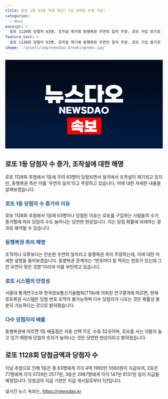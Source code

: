 ```yaml
---
title: 로또 1등 63명 역대 최다! 1인 4억원 수령 가능!
categories:
  - News
excerpt: >
  로또 1128회 당첨자 63명, 조작설 제기에 동행복권 우연의 일치 주장. 로또 구입 증가로 당첨자 수도 증가. 당첨 번호 조작 불가능 확률적으로 가능하다는 전문가 의견. 1등 당첨금 4억 1992만 5560원, 최다 당첨자 수 경신. 동행복권은 오류 가능성 부정하며, 2등 3등 당첨자 수도 증가 중. (출처: 뉴스1)
feature_text: >
  로또 1128회 당첨자 63명, 조작설 제기에 동행복권 우연의 일치 주장. 로또 구입 증가로 당첨자 수도 증가. 당첨 번호 조작 불가능 확률적으로 가능하다는 전문가 의견. 1등 당첨금 4억 1992만 5560원, 최다 당첨자 수 경신. 동행복권은 오류 가능성 부정하며, 2등 3등 당첨자 수도 증가 중. (출처: 뉴스1)
image: '/assets/img/newsdao_breakingnews.jpg'
---
```


<p><img src="/assets/img/newsdao_breakingnews.jpg" alt="firstkoreanews 속보" /></p>

<h2 data-ke-size="size26">로또 1등 당첨자 수 증가, 조작설에 대한 해명</h2>

<p data-ke-size="size16">로또 1128회 추첨에서 1등에 무려 63명이 당첨되면서 일각에서 조작설이 제기되고 있지만, 동행복권 측은 이를 '우연의 일치'라고 주장하고 있습니다. 이에 대한 자세한 내용을 살펴보겠습니다.</p>

<h3><b><span style="color: #1a5490;">로또 1등 당첨자 수 증가의 이유</span></b></h3>

<p data-ke-size="size16">로또 1128회 추첨에서 1등에 63명이나 당첨된 이유는 로또를 구입하는 사람들의 수가 증가함에 따라 당첨자 수도 늘어나는 당연한 현상입니다. 이는 당첨 확률에 비례하는 결과로 해석될 수 있습니다.</p>

<h3><b><span style="color: #1a5490;">동행복권 측의 해명</span></b></h3>

<p data-ke-size="size16">조작이나 오류보다는 단순한 우연의 일치라고 동행복권 측이 주장하는데, 이에 대한 자세한 설명을 들어보겠습니다. 동행복권 관계자는 "번호마다 잘 찍히는 번호가 있는데 그런 우연이 맞은 것뿐"이라며 이를 부인하고 있습니다.</p>

<h3><b><span style="color: #1a5490;">로또 시스템의 안정성</span></b></h3>

<p data-ke-size="size16">서울대 통계연구소와 한국정보통신기술협회(TTA)에 의뢰된 연구결과에 따르면, 현재 로또복권 시스템은 당첨 번호 조작이 불가능하며 다수 당첨자가 나오는 것은 확률상 충분히 가능하다는 것으로 밝혀졌습니다.</p>

<h3><b><span style="color: #1a5490;">다수 당첨자의 배출</span></b></h3>

<p data-ke-size="size16">동행복권에 따르면 1등 배출점은 자동 선택 11곳, 수동 52곳이며, 로또를 사는 이들이 늘고 있기 때문에 당첨자 숫자가 늘어나는 것은 당연한 현상이라고 밝혀졌습니다.</p>

<h2 data-ke-size="size26">로또 1128회 당첨금액과 당첨자 수</h2>

<p data-ke-size="size16">이날 추첨으로 인해 1등은 총 63명에게 각각 4억 1992만 5560원이 지급되며, 2등은 77명에게 각각 5726만 2577원, 3등은 2987명에게 각각 147만 6137원 등이 지급될 예정입니다. 당첨금의 지급 기한은 지급 개시일로부터 1년입니다.</p>
실시간 뉴스 속보는, <a href="https://newsdao.kr" rel="dofollow">https://newsdao.kr</a>


